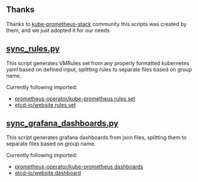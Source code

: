## Thanks
Thanks to [kube-prometheus-stack](https://github.com/prometheus-community/helm-charts/tree/main/charts/kube-prometheus-stack) community
this scripts was created by them, and we just adopted it for our needs

## [sync_rules.py](sync_rules.py)

This script generates VMRules set from any properly formatted kubernetes yaml based on defined input, splitting rules to separate files based on group name.

Currently following imported:

- [prometheus-operator/kube-prometheus rules set](https://github.com/prometheus-operator/kube-prometheus/tree/master/manifests/kubernetes-prometheusRule.yaml)
- [etcd-io/website rules set](https://github.com/etcd-io/website/tree/master/content/docs/v3.4.0/etcd-mixin/README.md)


## [sync_grafana_dashboards.py](sync_grafana_dashboards.py)

This script generates grafana dashboards from json files, splitting them to separate files based on group name.

Currently following imported:

- [prometheus-operator/kube-prometheus dashboards](https://github.com/prometheus-operator/kube-prometheus/tree/master/manifests/grafana-deployment.yaml)
- [etcd-io/website dashboard](https://etcd.io/docs/v3.1/op-guide/grafana.json)
